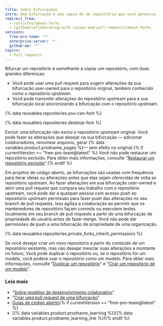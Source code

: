 ```yaml
---
title: Sobre bifurcações
intro: Uma bifurcação é uma cópia de um repositório que você gerencia. As bifurcações permitem fazer alterações em um projeto sem afetar o repositório original. Você pode fazer fetch de atualizações no repositório ou enviar alterações ao repositório original com pull requests.
redirect_from:
  - /articles/about-forks
  - /github/collaborating-with-issues-and-pull-requests/about-forks
versions:
  free-pro-team: '*'
  enterprise-server: '*'
  github-ae: '*'
topics:
  - Pull requests
---
```

Bifurcar um repositório é semelhante a copiar um repositório, com duas grandes diferenças:

* Você pode usar uma pull request para sugerir alterações da sua bifurcação user-owned para o repositório original, também conhecido como o repositório *upstream*.
* Você pode transmitir alterações do repositório upstream para a sua bifurcação local sincronizando a bifurcação com o repositório upstream.

{% data reusables.repositories.you-can-fork %}

{% data reusables.repositories.desktop-fork %}

Excluir uma bifurcação não exclui o repositório upstream original. Você pode fazer as alterações que desejar na sua bifurcação — adicionar colaboradores, renomear arquivos, gerar {% data variables.product.prodname_pages %}— sem efeito no original.{% if currentVersion == "free-pro-team@latest" %} Você não pode restaurar um repositório excluído. Para obter mais informações, consulte "[Restaurar um repositório excluído](/articles/restoring-a-deleted-repository)".{% endif %}

Em projetos de código aberto, as bifurcações são usadas com frequência para iterar ideias ou alterações antes que elas sejam oferecidas de volta ao repositório upstream. Ao fazer alterações em sua bifurcação user-owned e abrir uma pull request que compara seu trabalho com o repositório upstream, você pode dar a qualquer pessoa com acesso push ao repositório upstream permissão para fazer push das alterações no seu branch de pull requests. Isso agiliza a colaboração ao permitir que os mantenedores de repositório façam commits ou executem testes localmente em seu branch de pull requests a partir de uma bifurcação de propriedade do usuário antes de fazer merge. Você não pode dar permissões de push a uma bifurcação de propriedade de uma organização.

{% data reusables.repositories.private_forks_inherit_permissions %}

Se você desejar criar um novo repositório a partir do conteúdo de um repositório existente, mas não desejar mesclar suas alterações a montante no futuro, Você pode duplicar o repositório ou, se o repositório for um modelo, você poderá usar o repositório como um modelo. Para obter mais informações, consulte "[Duplicar um repositório](/articles/duplicating-a-repository)" e "[Criar um repositório de um modelo](/articles/creating-a-repository-from-a-template)".

### Leia mais

- "[Sobre modelos de desenvolvimento colaborativo](/articles/about-collaborative-development-models)"
- "[Criar uma pull request de uma bifurcação](/articles/creating-a-pull-request-from-a-fork)"
- [Guias de código aberto](https://opensource.guide/){% if currentVersion == "free-pro-team@latest" %}
- [{% data variables.product.prodname_learning %}]({% data variables.product.prodname_learning_link %}){% endif %}
